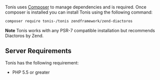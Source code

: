 Tonis uses [Composer](https://getcomposer.org/download/) to manage dependencies and is required. Once composer is 
installed you can install Tonis using the following command:

```sh
composer require tonis-/tonis zendframework/zend-diactoros
```

**Note** Tonis works with any PSR-7 compatible installation but recommends Diactoros by Zend.

Server Requirements
-------------------

Tonis has the following requirement:

  * PHP 5.5 or greater
  


